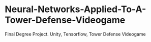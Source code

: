 # Neural-Networks-Applied-To-A-Tower-Defense-Videogame
Final Degree Project. Unity, Tensorflow, Tower Defense Videogame
